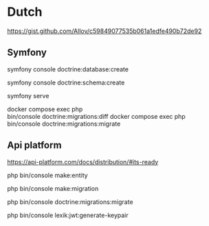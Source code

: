 # Dutch
https://gist.github.com/Allov/c59849077535b061a1edfe490b72de92

## Symfony

symfony console doctrine:database:create

symfony console doctrine:schema:create

symfony serve

docker compose exec php \
    bin/console doctrine:migrations:diff
docker compose exec php \
    bin/console doctrine:migrations:migrate

## Api platform
https://api-platform.com/docs/distribution/#its-ready

php bin/console make:entity

php bin/console make:migration

php bin/console doctrine:migrations:migrate

php bin/console lexik:jwt:generate-keypair